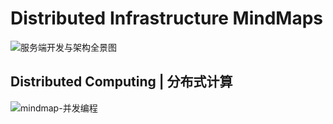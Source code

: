 # Distributed Infrastructure MindMaps

![服务端开发与架构全景图](https://i.postimg.cc/Hx3tjpXz/image.png)

## Distributed Computing | 分布式计算

![mindmap-并发编程](https://i.postimg.cc/jdJMpjc0/image.png)

